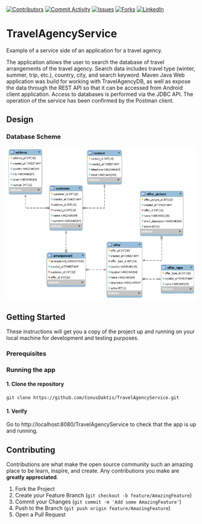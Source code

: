 [![Contributors][contributors-shield]][contributors-url]
[![Commit Activity][commit-activity]][commit-activity-url]
[![Issues][issues-shield]][issues-url]
[![Forks][forks-shield]][forks-url]
[![LinkedIn][linkedin-shield]][linkedin-url]

# TravelAgencyService
Example of a service side of an application for a travel agency.

The application allows the user to search the database of travel arrangements of the travel agency. Search data includes travel type (winter, summer, trip, etc.), country, city, and search keyword.
Maven Java Web application was build for working with TravelAgencyDB, as well as expose the data through the REST API so that it can be accessed from Android client application.
Access to databases is performed via the JDBC API.
The operation of the service has been confirmed by the Postman client. 

<!-- DESIGN -->
## Design

### Database Scheme

![Database scheme][database-screenshot]

## Getting Started

These instructions will get you a copy of the project up and running on your local machine for development and testing purposes.

### Prerequisites

### Running the app

#### 1. Clone the repository

```
git clone https://github.com/ConusDaktis/TravelAgencyService.git
```

#### 1. Verify

Go to http://localhost:8080/TravelAgencyService to check that the app is up and running.


<!-- CONTRIBUTING -->
## Contributing

Contributions are what make the open source community such an amazing place to be learn, inspire, and create. Any contributions you make are **greatly appreciated**.

1. Fork the Project
2. Create your Feature Branch (`git checkout -b feature/AmazingFeature`)
3. Commit your Changes (`git commit -m 'Add some AmazingFeature'`)
4. Push to the Branch (`git push origin feature/AmazingFeature`)
5. Open a Pull Request

<!-- MARKDOWN LINKS & IMAGES -->
[contributors-shield]: https://img.shields.io/github/contributors/ConusDaktis/TravelAgencyService
[contributors-url]: https://github.com/ConusDaktis/TravelAgencyService/graphs/contributors
[forks-shield]: https://img.shields.io/github/forks/ConusDaktis/TravelAgencyService?style=social
[forks-url]: https://github.com/ConusDaktis/TravelAgencyService/network/members
[issues-shield]: https://img.shields.io/github/issues/ConusDaktis/TravelAgencyService
[issues-url]: https://github.com/ConusDaktis/TravelAgencyService/issues
[commit-activity]: https://img.shields.io/github/commit-activity/m/ConusDaktis/TravelAgencyService
[commit-activity-url]: https://github.com/ConusDaktis/TravelAgencyService/commits/main
[linkedin-shield]: https://img.shields.io/badge/LinkedIn-0077B5?style=plastice&logo=linkedin&logoColor=white
[linkedin-url]: https://linkedin.com/in/stokicdusan
[database-screenshot]: src/main/resources/database/database.PNG?raw=true
[localhost-url]: http://localhost:8080/TravelAgencyService
